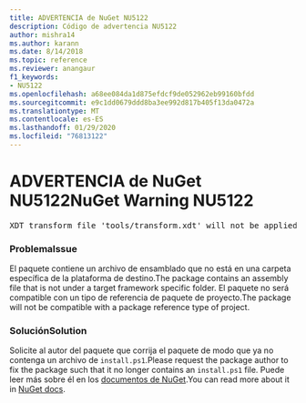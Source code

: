 ```yaml
---
title: ADVERTENCIA de NuGet NU5122
description: Código de advertencia NU5122
author: mishra14
ms.author: karann
ms.date: 8/14/2018
ms.topic: reference
ms.reviewer: anangaur
f1_keywords:
- NU5122
ms.openlocfilehash: a68ee084da1d875efdcf9de052962eb99160bfdd
ms.sourcegitcommit: e9c1dd0679ddd8ba3ee992d817b405f13da0472a
ms.translationtype: MT
ms.contentlocale: es-ES
ms.lasthandoff: 01/29/2020
ms.locfileid: "76813122"
---
```

# <a name="nuget-warning-nu5122"></a><span data-ttu-id="5891b-103">ADVERTENCIA de NuGet NU5122</span><span class="sxs-lookup"><span data-stu-id="5891b-103">NuGet Warning NU5122</span></span>
<pre>XDT transform file 'tools/transform.xdt' will not be applied when the package is installed after the migration.</pre>

### <a name="issue"></a><span data-ttu-id="5891b-104">Problema</span><span class="sxs-lookup"><span data-stu-id="5891b-104">Issue</span></span>

<span data-ttu-id="5891b-105">El paquete contiene un archivo de ensamblado que no está en una carpeta específica de la plataforma de destino.</span><span class="sxs-lookup"><span data-stu-id="5891b-105">The package contains an assembly file that is not under a target framework specific folder.</span></span> <span data-ttu-id="5891b-106">El paquete no será compatible con un tipo de referencia de paquete de proyecto.</span><span class="sxs-lookup"><span data-stu-id="5891b-106">The package will not be compatible with a package reference type of project.</span></span>


### <a name="solution"></a><span data-ttu-id="5891b-107">Solución</span><span class="sxs-lookup"><span data-stu-id="5891b-107">Solution</span></span>

<span data-ttu-id="5891b-108">Solicite al autor del paquete que corrija el paquete de modo que ya no contenga un archivo de `install.ps1`.</span><span class="sxs-lookup"><span data-stu-id="5891b-108">Please request the package author to fix the package such that it no longer contains an `install.ps1` file.</span></span> <span data-ttu-id="5891b-109">Puede leer más sobre él en los [documentos de NuGet](../../consume-packages/migrate-packages-config-to-package-reference.md).</span><span class="sxs-lookup"><span data-stu-id="5891b-109">You can read more about it in [NuGet docs](../../consume-packages/migrate-packages-config-to-package-reference.md).</span></span>
